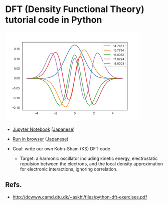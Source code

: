 # DFT (Density Functional Theory) tutorial code in Python

![](./img/psi.png)

- [Jupyter Notebook](./numpy_1ddft.ipynb) ([Japanese](./numpy_1ddft_jp.ipynb))
- [Run in browser](https://colab.research.google.com/github/tamuhey/python_1d_dft/blob/master/numpy_1ddft.ipynb) ([Japanese](https://colab.research.google.com/github/tamuhey/python_1d_dft/blob/master/numpy_1ddft_jp.ipynb))

- Goal: write our own Kohn-Sham (KS) DFT code
  - Target: a harmonic oscillator including kinetic energy, electrostatic repulsion between the electrons, and the local density approximation for electronic interactions, ignoring correlation.

## Refs.

- http://dcwww.camd.dtu.dk/~askhl/files/python-dft-exercises.pdf
